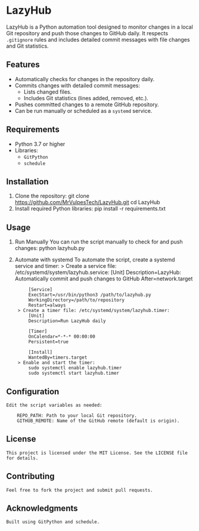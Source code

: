# LazyHub

LazyHub is a Python automation tool designed to monitor changes in a local Git repository and push those changes to GitHub daily. It respects `.gitignore` rules and includes detailed commit messages with file changes and Git statistics.

## Features

- Automatically checks for changes in the repository daily.
- Commits changes with detailed commit messages:
  - Lists changed files.
  - Includes Git statistics (lines added, removed, etc.).
- Pushes committed changes to a remote GitHub repository.
- Can be run manually or scheduled as a `systemd` service.

## Requirements

- Python 3.7 or higher
- Libraries:
  - `GitPython`
  - `schedule`

## Installation

1. Clone the repository:
   git clone https://github.com/MrVulpesTech/LazyHub.git
   cd LazyHub
2. Install required Python libraries:
    pip install -r requirements.txt

## Usage

1. Run Manually
    You can run the script manually to check for and push changes:
    python lazyhub.py
2. Automate with systemd
    To automate the script, create a systemd service and timer:
        > Create a service file: /etc/systemd/system/lazyhub.service:
            [Unit]
            Description=LazyHub: Automatically commit and push changes to GitHub
            After=network.target

            [Service]
            ExecStart=/usr/bin/python3 /path/to/lazyhub.py
            WorkingDirectory=/path/to/repository
            Restart=always
        > Create a timer file: /etc/systemd/system/lazyhub.timer:
            [Unit]
            Description=Run LazyHub daily

            [Timer]
            OnCalendar=*-*-* 00:00:00
            Persistent=true

            [Install]
            WantedBy=timers.target
        > Enable and start the timer:
            sudo systemctl enable lazyhub.timer
            sudo systemctl start lazyhub.timer

## Configuration

    Edit the script variables as needed:

        REPO_PATH: Path to your local Git repository.
        GITHUB_REMOTE: Name of the GitHub remote (default is origin).

## License

    This project is licensed under the MIT License. See the LICENSE file for details.

## Contributing

    Feel free to fork the project and submit pull requests.

## Acknowledgments

    Built using GitPython and schedule.